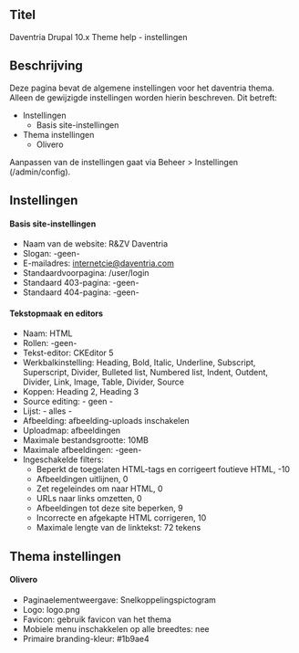 ## Titel

Daventria Drupal 10.x Theme help - instellingen

## Beschrijving

Deze pagina bevat de algemene instellingen voor het daventria thema. Alleen de gewijzigde instellingen worden hierin beschreven. Dit betreft:

- Instellingen
  - Basis site-instellingen
- Thema instellingen
  -  Olivero

Aanpassen van de instellingen gaat via Beheer > Instellingen (/admin/config).

## Instellingen

#### Basis site-instellingen

- Naam van de website: R&ZV Daventria
- Slogan: -geen-
- E-mailadres: internetcie@daventria.com
- Standaardvoorpagina: /user/login
- Standaard 403-pagina: -geen-
- Standaard 404-pagina: -geen-

#### Tekstopmaak en editors

- Naam: HTML
- Rollen: -geen-
- Tekst-editor: CKEditor 5
- Werkbalkinstelling: Heading, Bold, Italic, Underline, Subscript, Superscript, Divider,  Bulleted list, Numbered list, Indent, Outdent, Divider, Link, Image, Table, Divider, Source
- Koppen: Heading 2, Heading 3
- Source editing: - geen -
- Lijst: - alles -
- Afbeelding: afbeelding-uploads inschakelen
- Uploadmap: afbeeldingen
- Maximale bestandsgrootte: 10MB
- Maximale afbeeldingen: -geen-
- Ingeschakelde filters:
  - Beperkt de toegelaten HTML-tags en corrigeert foutieve HTML, -10
  - Afbeeldingen uitlijnen, 0
  - Zet regeleindes om naar HTML, 0
  - URLs naar links omzetten, 0
  - Afbeeldingen tot deze site beperken, 9 
  - Incorrecte en afgekapte HTML corrigeren, 10
  - Maximale lengte van de linktekst: 72 tekens

## Thema instellingen

#### Olivero

- Paginaelementweergave: Snelkoppelingspictogram
- Logo: logo.png
- Favicon: gebruik favicon van het thema
- Mobiele menu inschakkelen op alle breedtes: nee
- Primaire branding-kleur: #1b9ae4

